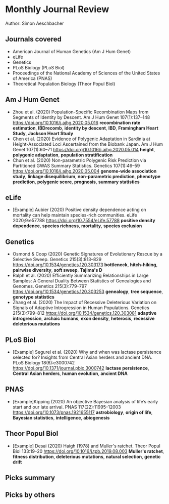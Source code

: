 # Monthly Journal Review

Author: Simon Aeschbacher

## Journals covered
- American Journal of Human Genetics (Am J Hum Genet)
- eLife
- Genetics
- PLoS Biology (PLoS Biol)
- Proceedings of the National Academy of Sciences of the United States of America (PNAS)
- Theoretical Population Biology (Theor Popul Biol)

## Am J Hum Genet
- Zhou et al. (2020) Population-Specific Recombination Maps from Segments of Identity by Descent. Am J Hum Genet 107(1):137–148 https://doi.org/10.1016/j.ajhg.2020.05.016 **recombination rate estimation**, **IBDrecomb**, **identity by descent**, **IBD**, **Framingham Heart Study**, **Jackson Heart Study**
- Chen et al. (2020) Evidence of Polygenic Adaptation in Sardinia at Height-Associated Loci Ascertained from the Biobank Japan. Am J Hum Genet 107(1):60–71 https://doi.org/10.1016/j.ajhg.2020.05.014 **height**, **polygenic adaptation**, **population stratification**
- Chun et al. (2020) Non-parametric Polygenic Risk Prediction via Partitioned GWAS Summary Statistics. Genetics 107(1):46–59 https://doi.org/10.1016/j.ajhg.2020.05.004 **genome-wide association study**, **linkage disequilibrium**, **non-parametric prediction**, **phenotype prediction**, **polygenic score**, **prognosis**, **summary statistics**

## eLife
- [Example] Aubier (2020) Positive density dependence acting on mortality can help maintain species-rich communities. eLife 2020;9:e57788 https://doi.org/10.7554/eLife.57788 **positive density dependence**, **species richness**, **mortality**, **species exclusion**

## Genetics
- Osmond & Coop (2020) Genetic Signatures of Evolutionary Rescue by a Selective Sweep. Genetics 215(3):813–829 https://doi.org/10.1534/genetics.120.303173 **bottleneck**, **hitch-hiking**, **pairwise diversity**, **soft sweep**, **Tajima's D**
- Ralph et al. (2020) Efficiently Summarizing Relationships in Large Samples: A General Duality Between Statistics of Genealogies and Genomes. Genetics 215(3):779–797 https://doi.org/10.1534/genetics.120.303253 **genealogy**, **tree sequence**, **genotype statistics**
- Zhang et al. (2020) The Impact of Recessive Deleterious Variation on Signals of Adaptive Introgression in Human Populations. Genetics 215(3):799–812 https://doi.org/10.1534/genetics.120.303081 **adaptive introgression**, **archaic humans**, **exon density**, **heterosis**, **recessive deleterious mutations**


## PLoS Biol
- [Example] Segurel et al. (2020) Why and when was lactase persistence selected for? Insights from Central Asian herders and ancient DNA. PLoS Biology 18(6):e3000742 https://doi.org/10.1371/journal.pbio.3000742 **lactase persistence**, **Central Asian herders**, **human evolution**, **ancient DNA**

## PNAS
- [Example]Kipping (2020) An objective Bayesian analysis of life’s early start and our late arrival. PNAS 117(22):11995–12003 https://doi.org/10.1073/pnas.1921655117 **astrobiology**, **origin of life**, **Bayesian statistics**, **intelligence**, **abiogenesis**

## Theor Popul Biol

- [Example] Desai (2020) Haigh (1978) and Muller's ratchet. Theor Popul Biol 133:19–20 https://doi.org/10.1016/j.tpb.2019.08.003 **Muller's ratchet**, **fitness distribution**, **deleterious mutations**, **natural selection**, **genetic drift**


## Picks summary

## Picks by others

